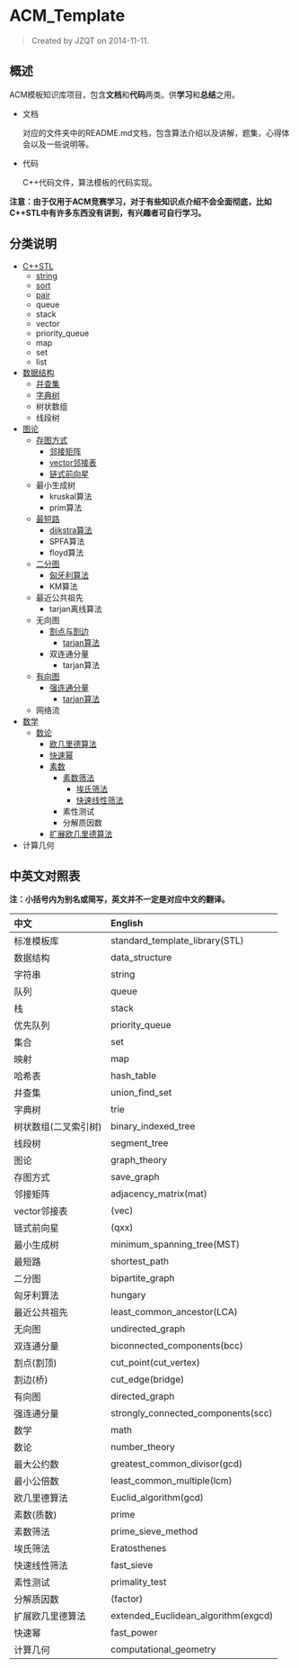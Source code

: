 # ACM_Template

> Created by JZQT on 2014-11-11.

## 概述
ACM模板知识库项目，包含**文档**和**代码**两类。供**学习**和**总结**之用。

* 文档

    对应的文件夹中的README.md文档，包含算法介绍以及讲解，题集，心得体会以及一些说明等。

* 代码

    C++代码文件，算法模板的代码实现。

**注意：由于仅用于ACM竞赛学习，对于有些知识点介绍不会全面彻底，比如C++STL中有许多东西没有讲到，有兴趣者可自行学习。**

## 分类说明

* [C++STL](https://coding.net/u/JZQT/p/ACM_Template/git/tree/master/C++STL "C++标准模板库")
    * [string](https://coding.net/u/JZQT/p/ACM_Template/git/tree/master/C++STL/string "字符串类")
    * [sort](https://coding.net/u/JZQT/p/ACM_Template/git/tree/master/C++STL/sort "快速排序算法")
    * [pair](https://coding.net/u/JZQT/p/ACM_Template/git/tree/master/C++STL/pair "对组")
    * queue
    * stack
    * vector
    * priority_queue
    * map
    * set
    * list
* [数据结构](https://coding.net/u/JZQT/p/ACM_Template/git/tree/master/data_structure "data_structure")
    * [幷查集](https://coding.net/u/JZQT/p/ACM_Template/git/tree/master/data_structure/union_find_set "union_find_set")
    * [字典树](https://coding.net/u/JZQT/p/ACM_Template/git/tree/master/data_structure/trie "trie")
    * 树状数组
    * 线段树
* [图论](https://coding.net/u/JZQT/p/ACM_Template/git/tree/master/graph_theory "graph_theory")
    * [存图方式](https://coding.net/u/JZQT/p/ACM_Template/git/tree/master/graph_theory/save_graph "save_graph")
        * [邻接矩阵](https://coding.net/u/JZQT/p/ACM_Template/git/tree/master/graph_theory/save_graph/mat "adjacency_matrix(mat)")
        * [vector邻接表](https://coding.net/u/JZQT/p/ACM_Template/git/tree/master/graph_theory/save_graph/vec "vector(vec)")
        * [链式前向星](https://coding.net/u/JZQT/p/ACM_Template/git/tree/master/graph_theory/save_graph/qxx "(qxx)")
    * 最小生成树
        * kruskal算法
        * prim算法
    * [最短路](https://coding.net/u/JZQT/p/ACM_Template/git/tree/master/graph_theory/shortest_path "shortest_path")
        * [dijkstra算法](https://coding.net/u/JZQT/p/ACM_Template/git/tree/master/graph_theory/shortest_path/dijkstra "dijkstra")
        * SPFA算法
        * floyd算法
    * [二分图](https://coding.net/u/JZQT/p/ACM_Template/git/tree/master/graph_theory/bipartite_graph "bipartite_graph")
        * [匈牙利算法](https://coding.net/u/JZQT/p/ACM_Template/git/tree/master/graph_theory/bipartite_graph/hungary "hungary")
        * KM算法
    * 最近公共祖先
        * tarjan离线算法
    * 无向图
        * [割点与割边](https://coding.net/u/JZQT/p/ACM_Template/git/tree/master/graph_theory/undirected_graph/cut "cut")
            * [tarjan算法](https://coding.net/u/JZQT/p/ACM_Template/git/tree/master/graph_theory/undirected_graph/cut/tarjan "tarjan")
        * 双连通分量
            * tarjan算法
    * [有向图](https://coding.net/u/JZQT/p/ACM_Template/git/tree/master/graph_theory/directed_graph "directed_graph")
        * [强连通分量](https://coding.net/u/JZQT/p/ACM_Template/git/tree/master/graph_theory/directed_graph/strongly_connected_components "strongly_connected_components")
            * [tarjan算法](https://coding.net/u/JZQT/p/ACM_Template/git/tree/master/graph_theory/directed_graph/strongly_connected_components/tarjan "tarjan")
    * 网络流
* [数学](https://coding.net/u/JZQT/p/ACM_Template/git/tree/master/math "math")
    * [数论](https://coding.net/u/JZQT/p/ACM_Template/git/tree/master/math/number_theory "number_theory")
        * [欧几里德算法](https://coding.net/u/JZQT/p/ACM_Template/git/tree/master/math/number_theory/gcd "Euclid_algorithm")
        * [快速幂](https://coding.net/u/JZQT/p/ACM_Template/git/tree/master/math/number_theory/fast_power "fast_power")
        * [素数](https://coding.net/u/JZQT/p/ACM_Template/git/tree/master/math/number_theory/prime "prime")
            * [素数筛法](https://coding.net/u/JZQT/p/ACM_Template/git/tree/master/math/number_theory/prime/prime_sieve_method "prime_sieve_method")
                * [埃氏筛法](https://coding.net/u/JZQT/p/ACM_Template/git/tree/master/math/number_theory/prime/prime_sieve_method/Eratosthenes "Eratosthenes")
                * [快速线性筛法](https://coding.net/u/JZQT/p/ACM_Template/git/tree/master/math/number_theory/prime/prime_sieve_method/fast_sieve "fast_sieve")
            * 素性测试
            * 分解质因数
        * [扩展欧几里德算法](https://coding.net/u/JZQT/p/ACM_Template/git/tree/master/math/number_theory/exgcd "extended_Euclidean_algorithm")
* 计算几何

## 中英文对照表

**注：小括号内为别名或简写，英文并不一定是对应中文的翻译。**

|中文                   |English                                |
|:----------------------|:--------------------------------------|
|标准模板库             |standard_template_library(STL)         |
|数据结构               |data_structure                         |
|字符串                 |string                                 |
|队列                   |queue                                  |
|栈                     |stack                                  |
|优先队列               |priority_queue                         |
|集合                   |set                                    |
|映射                   |map                                    |
|哈希表                 |hash_table                             |
|幷查集                 |union_find_set                         |
|字典树                 |trie                                   |
|树状数组(二叉索引树)   |binary_indexed_tree                    |
|线段树                 |segment_tree                           |
|图论                   |graph_theory                           |
|存图方式               |save_graph                             |
|邻接矩阵               |adjacency_matrix(mat)                  |
|vector邻接表           |(vec)                                  |
|链式前向星             |(qxx)                                  |
|最小生成树             |minimum_spanning_tree(MST)             |
|最短路                 |shortest_path                          |
|二分图                 |bipartite_graph                        |
|匈牙利算法             |hungary                                |
|最近公共祖先           |least_common_ancestor(LCA)             |
|无向图                 |undirected_graph                       |
|双连通分量             |biconnected_components(bcc)            |
|割点(割顶)             |cut_point(cut_vertex)                  |
|割边(桥)               |cut_edge(bridge)                       |
|有向图                 |directed_graph                         |
|强连通分量             |strongly_connected_components(scc)     |
|数学                   |math                                   |
|数论                   |number_theory                          |
|最大公约数             |greatest_common_divisor(gcd)           |
|最小公倍数             |least_common_multiple(lcm)             |
|欧几里德算法           |Euclid_algorithm(gcd)                  |
|素数(质数)             |prime                                  |
|素数筛法               |prime_sieve_method                     |
|埃氏筛法               |Eratosthenes                           |
|快速线性筛法           |fast_sieve                             |
|素性测试               |primality_test                         |
|分解质因数             |(factor)                               |
|扩展欧几里德算法       |extended_Euclidean_algorithm(exgcd)    |
|快速幂                 |fast_power                             |
|计算几何               |computational_geometry                 |
